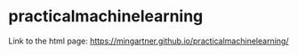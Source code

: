 # practicalmachinelearning

Link to the html page: https://mingartner.github.io/practicalmachinelearning/
